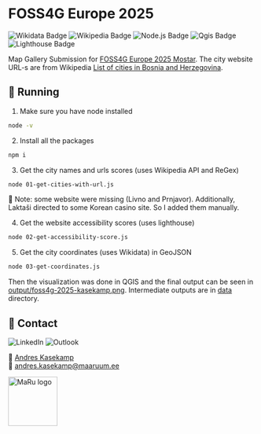 # FOSS4G Europe 2025

![Wikidata Badge](https://img.shields.io/badge/Wikidata-069?logo=wikidata&logoColor=fff&style=for-the-badge)
![Wikipedia Badge](https://img.shields.io/badge/Wikipedia-000?logo=wikipedia&logoColor=fff&style=for-the-badge)
![Node.js Badge](https://img.shields.io/badge/Node.js-5FA04E?logo=nodedotjs&logoColor=fff&style=for-the-badge)
![Qgis Badge](https://img.shields.io/badge/Qgis-589632?logo=qgis&logoColor=fff&style=for-the-badge)
![Lighthouse Badge](https://img.shields.io/badge/Lighthouse-F44B21?logo=lighthouse&logoColor=fff&style=for-the-badge)

Map Gallery Submission for [FOSS4G Europe 2025 Mostar](https://2025.europe.foss4g.org/). The city website URL-s are from Wikipedia [List of cities in Bosnia and Herzegovina](https://en.wikipedia.org/wiki/List_of_cities_in_Bosnia_and_Herzegovina).

## 🏃 Running

1. Make sure you have node installed

```bash
node -v
```

2. Install all the packages

```bash
npm i
```

3. Get the city names and urls scores (uses Wikipedia API and ReGex)

```bash
node 01-get-cities-with-url.js
```

📌 Note: some website were missing (Livno and Prnjavor). Additionally, Laktaši directed to some Korean casino site. So I added them manually.

4. Get the website accessibility scores (uses lighthouse)

```bash
node 02-get-accessibility-score.js
```

5. Get the city coordinates (uses Wikidata) in GeoJSON

```bash
node 03-get-coordinates.js
```

Then the visualization was done in QGIS and the final output can be seen in [output/foss4g-2025-kasekamp.png](output/foss4g-2025-kasekamp.png). Intermediate outputs are in [data](/data/) directory.

## 🤴 Contact

![LinkedIn](https://img.shields.io/badge/linkedin-%230077B5.svg?style=for-the-badge&logo=linkedin&logoColor=white)
![Outlook](https://img.shields.io/badge/Microsoft_Outlook-0078D4?style=for-the-badge&logo=microsoft-outlook&logoColor=white)

💼 [Andres Kasekamp](https://www.linkedin.com/in/andres-kasekamp-a226b2198) \
📧 [andres.kasekamp@maaruum.ee](mailto:andres.kasekamp@maaruum.ee)

<div>
    <img
        alt="MaRu logo" 
        height="100px"
        src="https://maaruum.ee/sites/default/files/Maa-%20ja%20Ruumiamet_sinine.svg">
</div>
<br>
